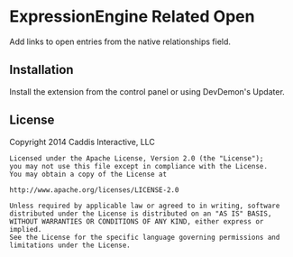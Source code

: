 # ExpressionEngine Related Open

Add links to open entries from the native relationships field.


## Installation

Install the extension from the control panel or using DevDemon's Updater.


## License

Copyright 2014 Caddis Interactive, LLC

	Licensed under the Apache License, Version 2.0 (the "License");
	you may not use this file except in compliance with the License.
	You may obtain a copy of the License at

	http://www.apache.org/licenses/LICENSE-2.0

	Unless required by applicable law or agreed to in writing, software
	distributed under the License is distributed on an "AS IS" BASIS,
	WITHOUT WARRANTIES OR CONDITIONS OF ANY KIND, either express or implied.
	See the License for the specific language governing permissions and
	limitations under the License.